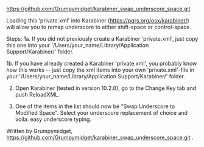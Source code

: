 https://github.com/Grumpymidget/karabiner_swap_underscore_space.git 

Loading this 'private.xml' into Karabiner (https://pqrs.org/osx/karabiner/) will allow you to remap underscore to either shift-space or control-space.

Steps:
1a. If you did not previously create a Karabiner 'private.xml', just copy this one into your '/Users/your_name/Library/Application Support/Karabiner/' folder.

1b. If you have already created a Karabiner 'private.xml', you probably know how this works -- just copy the xml items into your own 'private.xml'-file in your '/Users/your_name/Library/Application Support/Karabiner/' folder.

2. Open Karabiner (tested in version 10.2.0), go to the Change Key tab and push ReloadXML.

3. One of the items in the list should now be "Swap Underscore to Modified Space". Select your underscore replacement of choice and voila: easy underscore typing.

Written by Grumpymidget, https://github.com/Grumpymidget/karabiner_swap_underscore_space.git . 
